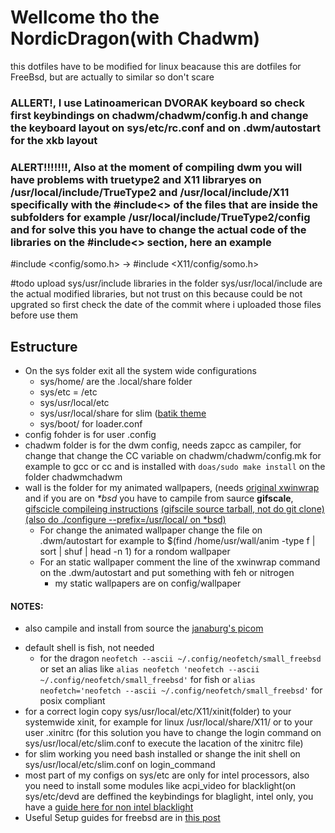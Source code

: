 # Wellcome tho the NordicDragon(with Chadwm)
this dotfiles have to be modified for linux beacause this are dotfiles for FreeBsd, but are actually to similar so don't scare

### ALLERT!, I use Latinoamerican DVORAK keyboard so check first keybindings on chadwm/chadwm/config.h and change the keyboard layout on sys/etc/rc.conf  and on .dwm/autostart for the xkb layout

### ALERT!!!!!!!, Also at the moment of compiling dwm you will have problems with truetype2 and X11 libraryes on /usr/local/include/TrueType2  and /usr/local/include/X11 specifically with the #include<> of the files that are inside the subfolders for example /usr/local/include/TrueType2/config and for solve this you have to change the actual code of the libraries on the #include<> section, here an example

#include  <config/somo.h> -> #include <X11/config/somo.h>

#todo upload sys/usr/include libraries
in the folder sys/usr/local/include are the actual modified libraries, but not trust on this because could be not upgrated so first check the date of the commit where i uploaded those files before use them

## Estructure

- On the sys folder exit all the system wide configurations
    - sys/home/ are the .local/share folder
    - sys/etc = /etc
    - sys/usr/local/etc 
    - sys/usr/local/share for slim ([batik theme](https://www.deviantart.com/owl4ce/art/Floflo-Batik-SLiM-Themes-861519439)
    - sys/boot/ for loader.conf
- config fohder is for user .config
- chadwm folder is for the dwm config, needs zapcc as campiler, for change that change the CC variable on chadwm/chadwm/config.mk for example to gcc or cc and is installed with `doas/sudo make install` on the folder chadwmchadwm 
- wall is the folder for my animated wallpapers, (needs [original xwinwrap](https://github.com/mmhobi7/xwinwrap) and if you are on *\*bsd* you have to campile from saurce **gifscale**, [gifscicle compileing instructions](https://github.com/kohler/gifsicle) [(gifscile source tarball, not do git clone) (also do ./configure --prefix=/usr/local/ on \*bsd)](http://www.lcdf.org/gifsicle/)
    - For change the animated wallpaper change the file on .dwm/autostart for example to $(find /home/usr/wall/anim -type f | sort | shuf | head -n 1) for a rondom wallpaper
    - For an static wallpaper comment the line of the xwinwrap command on the .dwm/autostart and put something with feh or nitrogen
        - my static wallpapers are on config/wallpaper
#### NOTES:
+ also campile and install from source the [janaburg's picom](https://github.com/jonaburg/picom)
- default shell is fish, not needed
    - for the dragon `neofetch --ascii ~/.config/neofetch/small_freebsd` or set an alias like `alias neofetch 'neofetch --ascii ~/.config/neofetch/small_freebsd'` for fish or `alias neofetch='neofetch --ascii ~/.config/neofetch/small_freebsd'` for posix compliant 
- for a correct login copy sys/usr/local/etc/X11/xinit(folder) to your systemwide xinit, for example for linux /usr/local/share/X11/ or to your user .xinitrc (for this solution you have to change the login command on sys/usr/local/etc/slim.conf to execute the lacation of the xinitrc file)
- for slim working you need bash installed or shange the init shell on sys/usr/local/etc/slim.conf on login\_command
- most part of my configs on sys/etc are only for intel processors, also you need to install some modules like acpi\_video for blacklight(on sys/etc/devd are deffined the keybindings for blaglight, intel only, you have a [guide here for non intel blacklight](https://www.davidschlachter.com/misc/freebsd-acpi_video-thinkpad-display-brightness)
- Useful Setup guides for freebsd are in [this post ](https://forums.freebsd.org/threads/how-to-setup-a-microphone-correctly-freebsd.82804/)
